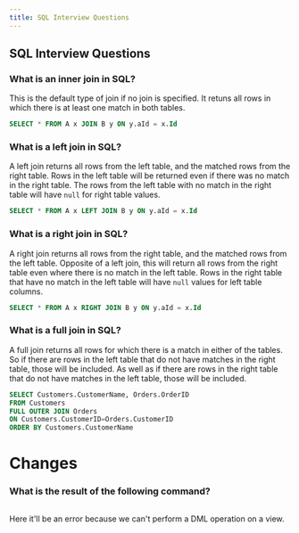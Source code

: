 ```yaml
---
title: SQL Interview Questions
---
```

## SQL Interview Questions

### What is an inner join in SQL?
This is the default type of join if no join is specified. It retuns all rows in which there is at least one match in both tables.
```sql
SELECT * FROM A x JOIN B y ON y.aId = x.Id
```

### What is a left join in SQL?
A left join returns all rows from the left table, and the matched rows from the right table. Rows in the left table will be returned even if there was no match in the right table. The rows from the left table with no match in the right table will have `null` for right table values.
```sql
SELECT * FROM A x LEFT JOIN B y ON y.aId = x.Id
```

### What is a right join in SQL?
A right join returns all rows from the right table, and the matched rows from the left table. Opposite of a left join, this will return all rows from the right table even where there is no match in the left table. Rows in the right table that have no match in the left table will have `null` values for left table columns.
```sql
SELECT * FROM A x RIGHT JOIN B y ON y.aId = x.Id
```

### What is a full join in SQL?
A full join returns all rows for which there is a match in either of the tables. So if there are rows in the left table that do not have matches in the right table, those will be included. As well as if there are rows in the right table that do not have matches in the left table, those will be included.
```sql
SELECT Customers.CustomerName, Orders.OrderID
FROM Customers
FULL OUTER JOIN Orders
ON Customers.CustomerID=Orders.CustomerID
ORDER BY Customers.CustomerName
```

# Changes
### What is the result of the following command?
``` DROP VIEW view_name
```

Here it'll be an error because we can't perform a DML operation on a view.
